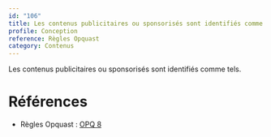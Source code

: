 ```yaml
---
id: "106"
title: Les contenus publicitaires ou sponsorisés sont identifiés comme tels.
profile: Conception
reference: Règles Opquast
category: Contenus
---
```


Les contenus publicitaires ou sponsorisés sont identifiés comme tels.

# Références

*   Règles Opquast : [OPQ 8](https://checklists.opquast.com/fr/assurance-qualite-web/les-contenus-publicitaires-ou-sponsorises-sont-identifies-comme-tels)
